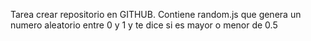 Tarea crear repositorio en GITHUB.
Contiene random.js que genera un numero aleatorio entre 0 y 1 y 
te dice si es mayor o menor de 0.5
